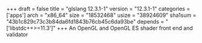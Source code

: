 +++
draft = false
title = "glslang 12.3.1-1"
version = "12.3.1-1"
categories = ['apps']
arch = "x86_64"
size = "18532468"
usize = "38924609"
sha1sum = "43b1c829c73c3b84da6fd1843b76cb45c6da93be"
depends = "['libstdc++>=11.3']"
+++
An OpenGL and OpenGL ES shader front end and validator